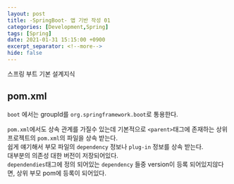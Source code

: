```yaml
---
layout: post
title: -SpringBoot- 앱 기반 작성 01
categories: [Development,Spring]
tags: [Spring]
date: 2021-01-31 15:15:00 +0900
excerpt_separator: <!--more-->
hide: false
---
```

 스프링 부트 기본 설계지식
<!--more-->  

## pom.xml  

`boot` 에서는 groupId를 `org.springframework.boot`로 통용한다.  

`pom.xml`에서도 상속 관계를 가질수 있는데 기본적으로 `<parent>`태그에 존재하는 상위프로젝트의 `pom.xml`의 파일을 상속 받는다.  
쉽게 얘기해서 부모 파일의 `dependency` 정보나 `plug-in` 정보를 상속 받는다.  
대부분의 의존성 대한 버전이 저장되어있다.  
`dependendies`태그에 정의 되어있는 `dependency` 들중 version이 등록 되어있지않다면, 상위 부모 pom에 등록이 되어있다.  
